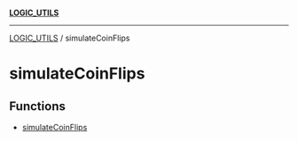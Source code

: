 [**LOGIC_UTILS**](../README.md)

***

[LOGIC_UTILS](../README.md) / simulateCoinFlips

# simulateCoinFlips

## Functions

- [simulateCoinFlips](functions/simulateCoinFlips.md)
